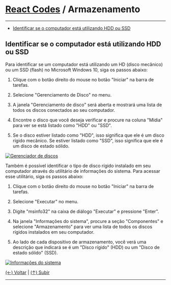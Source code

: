 # [React Codes](https://github.com/systemboys/GTi_Laboratory#laborat%C3%B3rio-gti "Laboratório GTi") / Armazenamento

---

- [Identificar se o computador está utilizando HDD ou SSD](#identificar-se-o-computador-est%C3%A1-utilizando-hdd-ou-ssd "Identificar se o computador está utilizando HDD ou SSD")

## Identificar se o computador está utilizando HDD ou SSD

Para identificar se um computador está utilizando um HD (disco mecânico) ou um SSD (flash) no Microsoft Windows 10, siga os passos abaixo:

1. Clique com o botão direito do mouse no botão "Iniciar" na barra de tarefas.

2. Selecione "Gerenciamento de Disco" no menu.

3. A janela "Gerenciamento de disco" será aberta e mostrará uma lista de todos os discos conectados ao seu computador.

4. Encontre o disco que você deseja verificar e procure na coluna "Mídia" para ver se está listado como "HDD" ou "SSD".

5. Se o disco estiver listado como "HDD", isso significa que ele é um disco rígido mecânico. Se estiver listado como "SSD", isso significa que ele é um disco de estado sólido.

[![Gerenciador de discos](https://github.com/systemboys/GTi_Laboratory/raw/main/Microsoft%20Windows/Microsoft%20Windows%2010/Armazenamento/images/Gerenciador%20de%20discos.png "Gerenciador de discos")](https://github.com/systemboys/GTi_Laboratory/raw/main/Microsoft%20Windows/Microsoft%20Windows%2010/Armazenamento/images/Gerenciador%20de%20discos.png "Gerenciador de discos")

Também é possível identificar o tipo de disco rígido instalado em seu computador através do utilitário de informações do sistema. Para acessar esse utilitário, siga os passos abaixo:

1. Clique com o botão direito do mouse no botão "Iniciar" na barra de tarefas.

2. Selecione "Executar" no menu.

3. Digite "msinfo32" na caixa de diálogo "Executar" e pressione "Enter".

4. Na janela "Informações do sistema", procure a seção "Componentes" e selecione "Armazenamento" para ver uma lista de todos os discos rígidos instalados em seu computador.

5. Ao lado de cada dispositivo de armazenamento, você verá uma descrição que indicará se é um "Disco rígido" (HDD) ou um "Disco de estado sólido" (SSD).

[![Informações do sistema](https://github.com/systemboys/GTi_Laboratory/raw/main/Microsoft%20Windows/Microsoft%20Windows%2010/Armazenamento/images/Informa%C3%A7%C3%B5es%20do%20sistema.png "Informações do sistema")](https://github.com/systemboys/GTi_Laboratory/raw/main/Microsoft%20Windows/Microsoft%20Windows%2010/Armazenamento/images/Informa%C3%A7%C3%B5es%20do%20sistema.png "Informações do sistema")

[(&larr;) Voltar](https://github.com/systemboys/GTi_Laboratory/tree/main/Microsoft%20Windows#assuntos-windows "Voltar ao Sumário") | 
[(&uarr;) Subir](#react-codes--armazenamento "Subir para o topo")

---

